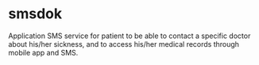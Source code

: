 smsdok
======

Application SMS service for patient to be able to contact a specific doctor about his/her sickness, and to access his/her medical records through mobile app and SMS.


